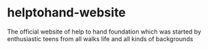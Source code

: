 # helptohand-website
The official website of help to hand foundation which was started by enthusiastic teens from all walks life and all kinds of backgrounds

